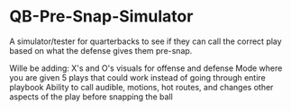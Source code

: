 # QB-Pre-Snap-Simulator
A simulator/tester for quarterbacks to see if they can call the correct play based on what the defense gives them pre-snap.

Wille be adding:
X's and O's visuals for offense and defense
Mode where you are given 5 plays that could work instead of going through entire playbook
Ability to call audible, motions, hot routes, and changes other aspects of the play before snapping the ball
